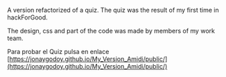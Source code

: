 A version refactorized of a quiz. The quiz was the result of my first time in hackForGood.

The design, css and part of the code was made by members of my work team.

Para probar el Quiz pulsa en enlace
[https://jonaygodoy.github.io/My_Version_Amidi/public/](https://jonaygodoy.github.io/My_Version_Amidi/public/)